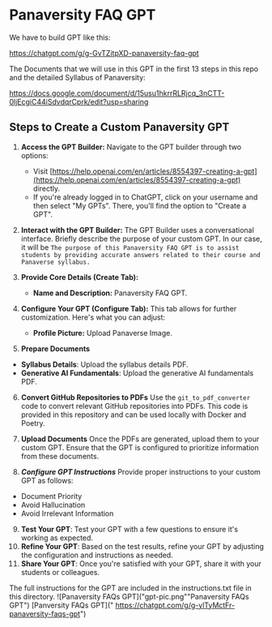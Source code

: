# Panaversity FAQ GPT

We have to build GPT like this:

https://chatgpt.com/g/g-GvTZitpXD-panaversity-faq-gpt

The Documents that we will use in this GPT in the first 13 steps in this repo and the detailed Syllabus of Panaversity:

https://docs.google.com/document/d/15usu1hkrrRLRjcq_3nCTT-0ljEcgiC44iSdvdqrCprk/edit?usp=sharing

## Steps to Create a Custom Panaversity GPT

1. **Access the GPT Builder:** Navigate to the GPT builder through two options:

   - Visit [https://help.openai.com/en/articles/8554397-creating-a-gpt](https://help.openai.com/en/articles/8554397-creating-a-gpt) directly.
   - If you're already logged in to ChatGPT, click on your username and then select "My GPTs". There, you'll find the option to "Create a GPT".

2. **Interact with the GPT Builder:** The GPT Builder uses a conversational interface. Briefly describe the purpose of your custom GPT.
   In our case, it will be `The purpose of this Panaversity FAQ GPT is to assist students by providing accurate answers related to their course and Panaverse syllabus.`

3. **Provide Core Details (Create Tab):**

   - **Name and Description:** Panaversity FAQ GPT.

4. **Configure Your GPT (Configure Tab):** This tab allows for further customization. Here's what you can adjust:
   - **Profile Picture:** Upload Panaverse Image.
5. **Prepare Documents**

- **Syllabus Details**: Upload the syllabus details PDF.
- **Generative AI Fundamentals**: Upload the generative AI fundamentals PDF.

6. **Convert GitHub Repositories to PDFs**
   Use the `git_to_pdf_converter` code to convert relevant GitHub repositories into PDFs. This code is provided in this repository and can be used locally with Docker and Poetry.

7. **Upload Documents**
   Once the PDFs are generated, upload them to your custom GPT. Ensure that the GPT is configured to prioritize information from these documents.

8. **_Configure GPT Instructions_**
   Provide proper instructions to your custom GPT as follows:

- Document Priority
- Avoid Hallucination
- Avoid Irrelevant Information

9. **Test Your GPT**: Test your GPT with a few questions to ensure it's
   working as expected.
10. **Refine Your GPT**: Based on the test results, refine your GPT by
    adjusting the configuration and instructions as needed.
11. **Share Your GPT**: Once you're satisfied with your GPT, share it with
    your students or colleagues.

The full instructions for the GPT are included in the instructions.txt file in this directory.
![Panaversity FAQs GPT]("gpt-pic.png""Panaversity FAQs GPT")
[Panversity FAQs GPT](" https://chatgpt.com/g/g-ylTyMctFr-panaversity-faqs-gpt")
